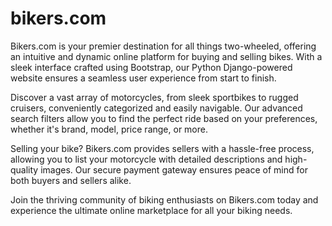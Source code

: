 # bikers.com
Bikers.com is your premier destination for all things two-wheeled, offering an intuitive and dynamic online platform for buying and selling bikes. With a sleek interface crafted using Bootstrap, our Python Django-powered website ensures a seamless user experience from start to finish.

Discover a vast array of motorcycles, from sleek sportbikes to rugged cruisers, conveniently categorized and easily navigable. Our advanced search filters allow you to find the perfect ride based on your preferences, whether it's brand, model, price range, or more.

Selling your bike? Bikers.com provides sellers with a hassle-free process, allowing you to list your motorcycle with detailed descriptions and high-quality images. Our secure payment gateway ensures peace of mind for both buyers and sellers alike.

Join the thriving community of biking enthusiasts on Bikers.com today and experience the ultimate online marketplace for all your biking needs.
